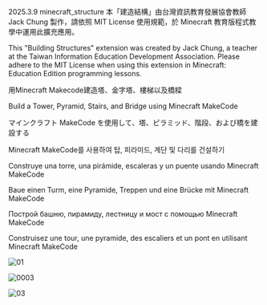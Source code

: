 2025.3.9 minecraft_structure
本「建造結構」由台灣資訊教育發展協會教師 Jack Chung 製作，請依照 MIT License 使用規範，於 Minecraft 教育版程式教學中運用此擴充應用。

This "Building Structures" extension was created by Jack Chung, a teacher at the Taiwan Information Education Development Association. 
Please adhere to the MIT License when using this extension in Minecraft: Education Edition programming lessons.

用Minecraft Makecode建造塔、金字塔、樓梯以及橋樑

Build a Tower, Pyramid, Stairs, and Bridge using Minecraft MakeCode

マインクラフト MakeCode を使用して、塔、ピラミッド、階段、および橋を建設する

Minecraft MakeCode를 사용하여 탑, 피라미드, 계단 및 다리를 건설하기

Construye una torre, una pirámide, escaleras y un puente usando Minecraft MakeCode

Baue einen Turm, eine Pyramide, Treppen und eine Brücke mit Minecraft MakeCode

Построй башню, пирамиду, лестницу и мост с помощью Minecraft MakeCode

Construisez une tour, une pyramide, des escaliers et un pont en utilisant Minecraft MakeCode


![01](https://github.com/user-attachments/assets/fceadd46-b251-43e9-9eda-7ca8a5b91c7c)

![0003](https://github.com/user-attachments/assets/cb947959-ba31-4890-b3e6-70e874ea8545)

![03](https://github.com/user-attachments/assets/747c6046-4284-4e33-9f4d-1dbf4af7024d)
